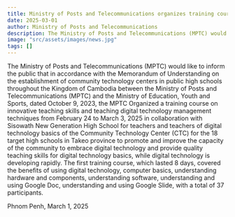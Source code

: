 ```yaml
---
title: Ministry of Posts and Telecommunications organizes training courses for teachers at 18 high schools in Takeo Province
date: 2025-03-01
author: Ministry of Posts and Telecommunications
description: The Ministry of Posts and Telecommunications (MPTC) would like to inform the public that in accordance with the Memorandum of Understanding on the establishment of community technology centers in public high schools throughout the Kingdom of Cambodia between the Ministry of Posts and Telecommunications (MPTC) and the Ministry of Education, Youth and Sports, dated October 9, 2023, the MPTC Organized a training course on innovative teaching skills and teaching digital technology management techniques from February 24 to March 3, 2025 in collaboration with Sisowath New Generation High School for teachers and teachers of digital technology basics of the Community Technology Center (CTC) for the 18 target high schools in Takeo province to promote and improve the capacity of the community to embrace digital technology and provide quality teaching skills for digital technology basics, while digital technology is developing rapidly. The first training course, which lasted 8 days, covered the benefits of using digital technology, computer basics, understanding hardware and components, understanding software, understanding and using Google Doc, understanding and using Google Slide, with a total of 37 participants. Phnom Penh, March 1, 2025.
image: "src/assets/images/news.jpg"
tags: []
---
```


The Ministry of Posts and Telecommunications (MPTC) would like to inform the public that in accordance with the Memorandum of Understanding on the establishment of community technology centers in public high schools throughout the Kingdom of Cambodia between the Ministry of Posts and Telecommunications (MPTC) and the Ministry of Education, Youth and Sports, dated October 9, 2023, the MPTC Organized a training course on innovative teaching skills and teaching digital technology management techniques from February 24 to March 3, 2025 in collaboration with Sisowath New Generation High School for teachers and teachers of digital technology basics of the Community Technology Center (CTC) for the 18 target high schools in Takeo province to promote and improve the capacity of the community to embrace digital technology and provide quality teaching skills for digital technology basics, while digital technology is developing rapidly. The first training course, which lasted 8 days, covered the benefits of using digital technology, computer basics, understanding hardware and components, understanding software, understanding and using Google Doc, understanding and using Google Slide, with a total of 37 participants.

Phnom Penh, March 1, 2025
